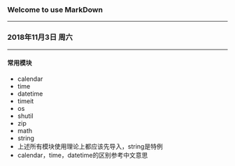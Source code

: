 ### Welcome to use MarkDown  
---

### 2018年11月3日 周六   
---  
#### 常用模块   
- calendar  
- time  
- datetime  
- timeit  
- os  
- shutil  
- zip  
- math   
- string   
- 上述所有模块使用理论上都应该先导入，string是特例     
- calendar，time，datetime的区别参考中文意思     